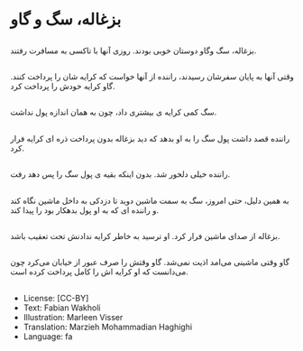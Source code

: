 # بزغاله، سگ و گاو

##
بزغاله، سگ وگاو دوستان خوبی بودند. روزی آنها با تاکسی به مسافرت رفتند.

##
وقتی آنها به پایان سفرشان رسیدند، راننده از آنها خواست که کرایه شان را پرداخت کنند. گاو کرایه خودش را پرداخت کرد.

##
سگ کمی کرایه ی بیشتری داد، چون به همان اندازه پول نداشت.

##
راننده قصد داشت پول سگ را به او بدهد که دید بزغاله بدون پرداخت ذره ای کرایه فرار کرد.

##
راننده خیلی دلخور شد. بدون اینکه بقیه ی پول سگ را پس دهد رفت.

##
به همین دلیل، حتی امروز، سگ به سمت ماشین دوید تا دزدکی به داخل ماشین نگاه کند و راننده ای که به او پول بدهکار بود را پیدا کند.

##
بزغاله از صدای ماشین فرار کرد. او ترسید به خاطر کرایه ندادنش تحت تعقیب باشد.

##
گاو وقتی ماشینی می‌امد اذیت نمی‌شد. گاو وقتش را صرف عبور از خیابان می‌کرد چون می‌دانست که او کرایه اش را کامل پرداخت کرده است.

##
* License: [CC-BY]
* Text: Fabian Wakholi
* Illustration: Marleen Visser
* Translation: Marzieh Mohammadian Haghighi
* Language: fa
